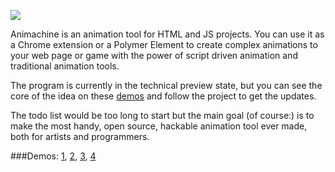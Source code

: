 ![](http://img.shields.io/badge/status-experimental-orange.svg?style=flat-square)

Animachine is an animation tool for HTML and JS projects. You can use it as a Chrome extension or a Polymer Element to create complex animations to your web page or game with the power of script driven animation and traditional animation tools.

The program is currently in the technical preview state, but you can see the core of the idea on these [demos](#demos) and follow the project to get the updates.

The todo list would be too long to start but the main goal (of course:) is to make the most handy, open source, hackable animation tool ever made, both for artists and programmers.

###<a name="demos"></a>Demos: [1](http://animachine.github.io/animachine/demos/marspolip/), [2](http://animachine.github.io/animachine/demos/zomb1/), [3](http://animachine.github.io/animachine/demos/js/), [4](http://animachine.github.io/animachine/demos/3dcircles/)
